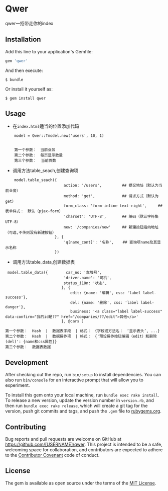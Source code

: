 # Qwer

qwer一招带走你的index

## Installation

Add this line to your application's Gemfile:

```ruby
gem 'qwer'
```

And then execute:

    $ bundle

Or install it yourself as:

    $ gem install qwer

## Usage

- 在`index.html`适当的位置添加代码

```
    model = Qwer::Tmodel.new('users', 10, 1)   
    

    第一个参数：　当前业务
    第二个参数：　每页显示数量
    第三个参数：  当前页数
```

- 调用方法table_seach,创建查询项
```
    model.table_seach({
                          action: '/users',         ## 提交地址（默认为当前业务）
                          method: 'get',            ## 请求方式（默认为get）
                          form_class: 'form-inline text-right',     ## 表单样式：　默认（pjax-form）
                          'charset': 'UTF-8',       ## 编码（默认字符集UTF-8）
                          new: '/companies/new'     ## 新建按钮指向地址（可选,不传则没有新建按钮）
                      }, {
                          'q[name_cont]': '名称',    ## 查询项name及其显示名称
                      })
```

- 调用方法table_data,创建数据表
```
 model.table_data({        car_no: '车牌号',
                          'driver.name': '司机',
                          status_i18n: '状态',
                         }, {
                             edit: {name: '编辑', css: 'label label-success'},
                             del: {name: '删除', css: 'label label-danger'},
                             business: '<a class="label label-success" data-confirm="我的id是??" href="/companies/??/edit">其他</a>'
                         }, @cars )

第一个参数：  Hash  |  数据表字段  | 格式：　{字段或方法名：　‘显示表头’, ...}
第二个参数：  Hash  |  数据操作项  | 格式：　{'预设操作按钮编辑（edit）和删除(del)': {name和css属性}}
第三个参数：  数据表数据 
```



## Development

After checking out the repo, run `bin/setup` to install dependencies. You can also run `bin/console` for an interactive prompt that will allow you to experiment.

To install this gem onto your local machine, run `bundle exec rake install`. To release a new version, update the version number in `version.rb`, and then run `bundle exec rake release`, which will create a git tag for the version, push git commits and tags, and push the `.gem` file to [rubygems.org](https://rubygems.org).

## Contributing

Bug reports and pull requests are welcome on GitHub at https://github.com/[USERNAME]/qwer. This project is intended to be a safe, welcoming space for collaboration, and contributors are expected to adhere to the [Contributor Covenant](http://contributor-covenant.org) code of conduct.


## License

The gem is available as open source under the terms of the [MIT License](http://opensource.org/licenses/MIT).

